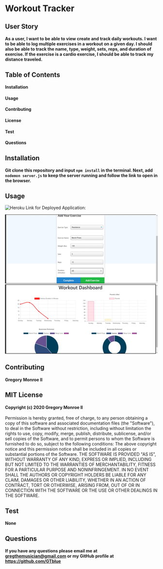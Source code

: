# Workout Tracker


## User Story
#### As a user, I want to be able to view create and track daily workouts. I want to be able to log multiple exercises in a workout on a given day. I should also be able to track the name, type, weight, sets, reps, and duration of exercise. If the exercise is a cardio exercise, I should be able to track my distance traveled.

## Table of Contents

#### Installation
#### Usage
#### Contributing
#### License
#### Test
#### Questions

## Installation

#### Git clone this repository and input `npm install` in the terminal. Next, add `nodemon server.js` to keep the server running and follow the link to open in the browser.

## Usage

![Heroku Link for Deployed Application:]("https://standard-workout-tracker.herokuapp.com/")

![workout-one](./Images/workout-one.jpg)
![workout-two](./Images/workout-two.jpg)

## Contributing
#### Gregory Monroe II

## MIT License
#### Copyright (c) 2020 Gregory Monroe II
Permission is hereby granted, free of charge, to any person obtaining a copy of this software and associated documentation files (the "Software"), to deal in the Software without restriction, including without limitation the rights to use, copy, modify, merge, publish, distribute, sublicense, and/or sell copies of the Software, and to permit persons to whom the Software is furnished to do so, subject to the following conditions:
The above copyright notice and this permission notice shall be included in all copies or substantial portions of the Software.
THE SOFTWARE IS PROVIDED "AS IS", WITHOUT WARRANTY OF ANY KIND, EXPRESS OR IMPLIED, INCLUDING BUT NOT LIMITED TO THE WARRANTIES OF MERCHANTABILITY, FITNESS FOR A PARTICULAR PURPOSE AND NONINFRINGEMENT. IN NO EVENT SHALL THE AUTHORS OR COPYRIGHT HOLDERS BE LIABLE FOR ANY CLAIM, DAMAGES OR OTHER LIABILITY, WHETHER IN AN ACTION OF CONTRACT, TORT OR OTHERWISE, ARISING FROM, OUT OF OR IN CONNECTION WITH THE SOFTWARE OR THE USE OR OTHER DEALINGS IN THE SOFTWARE.

## Test
#### None

## Questions
#### If you have any questions please email me at gregthemusician@gmail.com or my GitHub profile at https://github.com/GTblue
